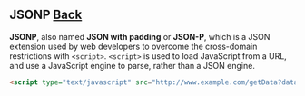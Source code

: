 ## JSONP [Back](./../JavaScript.md)

**JSONP**, also named **JSON with padding** or **JSON-P**, which is a JSON extension used by web developers to overcome the cross-domain restrictions with `<script>`. `<script>` is used to load JavaScript from a URL, and use a JavaScript engine to parse, rather than a JSON engine.

```html
<script type="text/javascript" src="http://www.example.com/getData?dataId=123&jsonp=parseResponse"></script>
```
